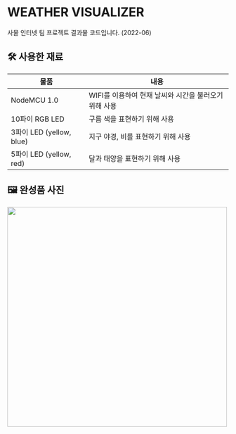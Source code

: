 # WEATHER VISUALIZER

사물 인터넷 팀 프로젝트 결과물 코드입니다. (2022-06)


## 🛠 사용한 재료
| 물품 | 내용 |
| -- | -- |
| NodeMCU 1.0 | WIFI를 이용하여 현재 날씨와 시간을 불러오기 위해 사용 |
| 10파이 RGB LED | 구름 색을 표현하기 위해 사용 |
| 3파이 LED (yellow, blue) | 지구 야경, 비를 표현하기 위해 사용 |
| 5파이 LED (yellow, red) | 달과 태양을 표현하기 위해 사용 |

## 🖼 완성품 사진
<img src="https://user-images.githubusercontent.com/46257328/173581716-b40da88a-17de-4641-ba55-4cfd100569e6.JPG" width="500"/>